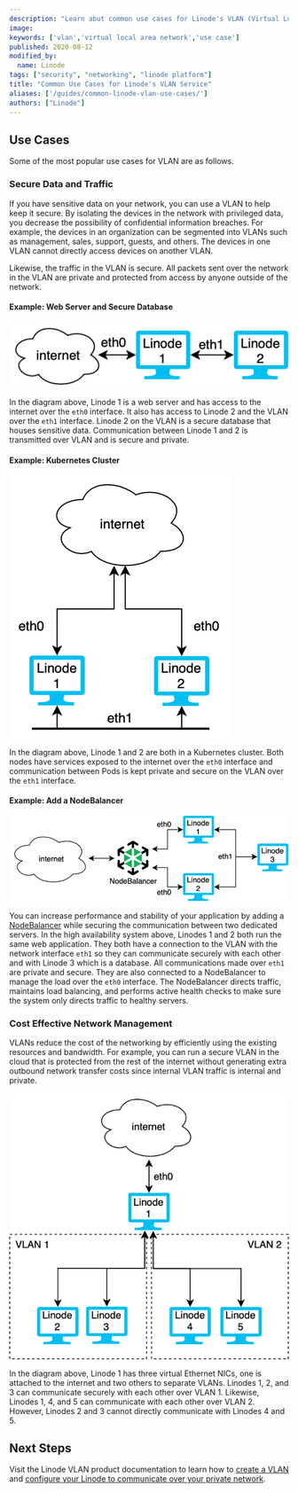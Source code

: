 ```yaml
---
description: "Learn abut common use cases for Linode's VLAN (Virtual Local Area Network) service and how you might leverage it for your application."
image:
keywords: ['vlan','virtual local area network','use case']
published: 2020-08-12
modified_by:
  name: Linode
tags: ["security", "networking", "linode platform"]
title: "Common Use Cases for Linode's VLAN Service"
aliases: ['/guides/common-linode-vlan-use-cases/']
authors: ["Linode"]
---
```


## Use Cases

Some of the most popular use cases for VLAN are as follows.

### Secure Data and Traffic

If you have sensitive data on your network, you can use a VLAN to help keep it secure. By isolating the devices in the network with privileged data, you decrease the possibility of confidential information breaches. For example, the devices in an organization can be segmented into VLANs such as management, sales, support, guests, and others. The devices in one VLAN cannot directly access devices on another VLAN.

Likewise, the traffic in the VLAN is secure. All packets sent over the network in the VLAN are private and protected from access by anyone outside of the network.

#### Example: Web Server and Secure Database

![Web Server to VLAN Secure Database Configuration](vlan-web-server-db-config.png "Web Server to VLAN Secure Database Configuration")

In the diagram above, Linode 1 is a web server and has access to the internet over the `eth0` interface. It also has access to Linode 2 and the VLAN over the `eth1` interface. Linode 2 on the VLAN is a secure database that houses sensitive data. Communication between Linode 1 and 2 is transmitted over VLAN and is secure and private.

#### Example: Kubernetes Cluster

![Kubernetes Cluster with VLAN Configuration](vlan-kubernetes-cluster-config.png "Kubernetes Cluster VLAN Configuration")

In the diagram above, Linode 1 and 2 are both in a Kubernetes cluster. Both nodes have services exposed to the internet over the `eth0` interface and communication between Pods is kept private and secure on the VLAN over the `eth1` interface.

#### Example: Add a NodeBalancer

![NodeBalancer with VLAN Configuration](nodebalancer-vlan-config.png "NodeBalancer with VLAN Configuration")

You can increase performance and stability of your application by adding a [NodeBalancer](https://www.linode.com/products/nodebalancers/) while securing the communication between two dedicated servers. In the high availability system above, Linodes 1 and 2 both run the same web application. They both have a connection to the VLAN with the network interface `eth1` so they can communicate securely with each other and with Linode 3 which is a database. All communications made over `eth1` are private and secure. They are also connected to a NodeBalancer to manage the load over the `eth0` interface. The NodeBalancer directs traffic, maintains load balancing, and performs active health checks to make sure the system only directs traffic to healthy servers.

### Cost Effective Network Management

VLANs reduce the cost of the networking by efficiently using the existing resources and bandwidth. For example, you can run a secure VLAN in the cloud that is protected from the rest of the internet without generating extra outbound network transfer costs since internal VLAN traffic is internal and private.

![Multiple VLAN Configuration](multi-vlan-config.png "Multiple VLAN Configuration")

In the diagram above, Linode 1 has three virtual Ethernet NICs, one is attached to the internet and two others to separate VLANs. Linodes 1, 2, and 3 can communicate securely with each other over VLAN 1. Likewise, Linodes 1, 4, and 5 can communicate with each other over VLAN 2. However, Linodes 2 and 3 cannot directly communicate with Linodes 4 and 5.

## Next Steps

Visit the Linode VLAN product documentation to learn how to [create a VLAN](/docs/products/networking/vlans/get-started) and [configure your Linode to communicate over your private network](/docs/products/networking/vlans/guides/).